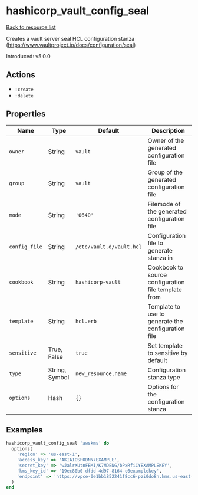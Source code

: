 # hashicorp_vault_config_seal

[Back to resource list](../README.md#resources)

Creates a vault server seal HCL configuration stanza (<https://www.vaultproject.io/docs/configuration/seal>)

Introduced: v5.0.0

## Actions

- `:create`
- `:delete`

## Properties

| Name                   | Type          | Default                          | Description                                                         |
| ---------------------- | ------------- | -------------------------------- | ------------------------------------------------------------------- |
| `owner`                | String        | `vault`                          | Owner of the generated configuration file                           |
| `group`                | String        | `vault`                          | Group of the generated configuration file                           |
| `mode`                 | String        | `'0640'`                         | Filemode of the generated configuration file                        |
| `config_file`          | String        | `/etc/vault.d/vault.hcl`         | Configuration file to generate stanza in                            |
| `cookbook`             | String        | `hashicorp-vault`                | Cookbook to source configuration file template from                 |
| `template`             | String        | `hcl.erb`                        | Template to use to generate the configuration file                  |
| `sensitive`            | True, False   | `true`                           | Set template to sensitive by default                                |
| `type`                 | String, Symbol| `new_resource.name`              | Configuration stanza type                                           |
| `options`              | Hash          | `{}`                             | Options for the configuration stanza                                |

## Examples

```ruby
hashicorp_vault_config_seal 'awskms' do
  options(
    'region' => 'us-east-1',
    'access_key' => 'AKIAIOSFODNN7EXAMPLE',
    'secret_key' => 'wJalrXUtnFEMI/K7MDENG/bPxRfiCYEXAMPLEKEY',
    'kms_key_id' => '19ec80b0-dfdd-4d97-8164-c6examplekey',
    'endpoint' => 'https://vpce-0e1bb1852241f8cc6-pzi0do8n.kms.us-east-1.vpce.amazonaws.com'
  )
end
```

